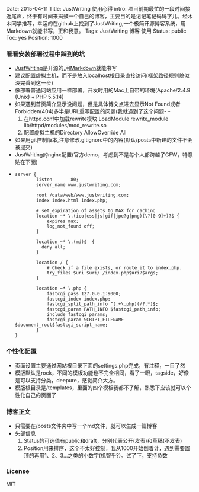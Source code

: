 Date: 2015-04-11
Title: JustWriting 使用心得
intro: 项目前期最忙的一段时间接近尾声，终于有时间来捣鼓一个自己的博客，主要目的是记记笔记码码字儿。经木木同学推荐，幸运的在github上找到了JustWriting,一个极简开源博客系统，用Markdown就能书写，正和我意。
Tags: JustWriting 博客 使用
Status: public
Toc: yes
Position: 1000

### 看看安装部署过程中踩到的坑

- [JustWriting](https://github.com/hjue/JustWriting)是开源的,用[Markdown](http://wowubuntu.com/markdown/)就能书写
- 建议配置虚拟主机，而不是放入localhost根目录直接访问(框架路径规则貌似没完善到这一步)
- 像部署普通网站应用一样部署，开发时用的Mac上自带的环境(Apache/2.4.9 (Unix) + PHP 5.5.14)
- 如果遇到首页简介显示没问题，但是具体博文点进去显示Not Found或者Forbidden(404)多半是URL重写配置的问题(我就遇到了这个问题- -
	1. 在httpd.conf中加载rewrite模块
		LoadModule rewrite_module lib/httpd/modules/mod_rewrite.so 
	2. 配置虚拟主机的Directory
		AllowOverride All
- 如果用git控制版本,注意修改.gitignore中的内容(默认/posts中新建的文件不会被提交)
- JustWriting的nginx配置(官方demo，考虑到不是每个人都跨越了GFW，特意贴在下面)
-
	```
	server {
			listen       80;
			server_name www.justwriting.com;

			root /data/web/www.justwriting.com;
			index index.html index.php;

			# set expiration of assets to MAX for caching
			location ~* \.(ico|css|js|gif|jpe?g|png)(\?[0-9]+)?$ {
				expires max;
				log_not_found off;
			}

			location ~* \.(md)$  { 
			  deny all; 
			}

			location / {
				# Check if a file exists, or route it to index.php.
				try_files $uri $uri/ /index.php$uri?$args;
			}

			location ~* \.php {
				fastcgi_pass 127.0.0.1:9000;
				fastcgi_index index.php;
				fastcgi_split_path_info ^(.+\.php)(/?.*)$;
				fastcgi_param PATH_INFO $fastcgi_path_info;
				include fastcgi_params;
				fastcgi_param SCRIPT_FILENAME $document_root$fastcgi_script_name;
			}
	}
	```

### 个性化配置

- 页面设置主要通过网站根目录下面的settings.php完成，有注释，一目了然
- 模版默认是rock，不同的模板功能也不完全相同，看了一眼，tagside，好像是可以支持分类，deepure，感觉简介大方。
- 模版根目录是/templates，里面的四个模板我都不了解，熟悉下应该就可以个性化自己的页面了

### 博客正文

- 只需要在/posts文件夹中写一个md文件，就可以生成一篇博客
- 头部信息
	1. Status的可选值有public和draft，分别代表公开(发表)和草稿(不发表)
	2. Position用来排序，这个不太好控制，我从1000开始倒着计，遇到需要置顶的再用1、2、3...之类的小数字(机智乎?)。试了下，支持负数

### License

MIT
